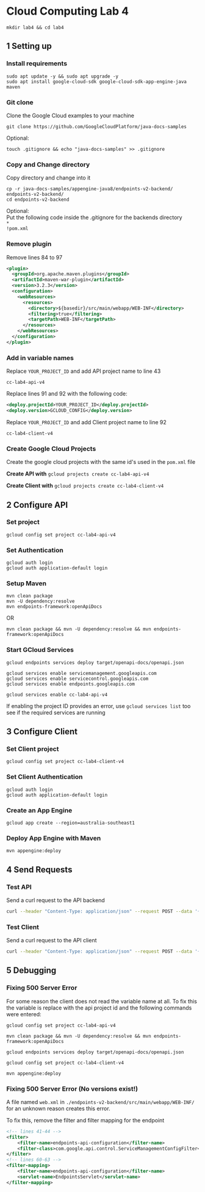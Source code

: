 # Cloud Computing Lab 4

`mkdir lab4 && cd lab4`

## 1 Setting up

### Install requirements

`sudo apt update -y && sudo apt upgrade -y`  
`sudo apt install google-cloud-sdk google-cloud-sdk-app-engine-java maven`

### Git clone

Clone the Google Cloud examples to your machine

`git clone https://github.com/GoogleCloudPlatform/java-docs-samples`

Optional:

`touch .gitignore && echo "java-docs-samples" >> .gitignore`

### Copy and Change directory

Copy directory and change into it

`cp -r java-docs-samples/appengine-java8/endpoints-v2-backend/ endpoints-v2-backend/`  
`cd endpoints-v2-backend`

Optional:  
Put the following code inside the .gitignore for the backends directory  
`*`  
`!pom.xml`

### Remove plugin

Remove lines 84 to 97

```xml
<plugin>
  <groupId>org.apache.maven.plugins</groupId>
  <artifactId>maven-war-plugin</artifactId>
  <version>3.2.3</version>
  <configuration>
    <webResources>
      <resources>
        <directory>${basedir}/src/main/webapp/WEB-INF</directory>
        <filtering>true</filtering>
        <targetPath>WEB-INF</targetPath>
      </resources>
    </webResources>
  </configuration>
</plugin>
```

### Add in variable names

Replace `YOUR_PROJECT_ID` and add API project name to line 43

`cc-lab4-api-v4`

Replace lines 91 and 92 with the following code:

```xml
<deploy.projectId>YOUR_PROJECT_ID</deploy.projectId>
<deploy.version>GCLOUD_CONFIG</deploy.version>
```

Replace `YOUR_PROJECT_ID` and add Client project name to line 92

`cc-lab4-client-v4`

### Create Google Cloud Projects

Create the google cloud projects with the same id's used in the `pom.xml` file

**Create API with** `gcloud projects create cc-lab4-api-v4`

**Create Client with** `gcloud projects create cc-lab4-client-v4`

## 2 Configure API

### Set project

`gcloud config set project cc-lab4-api-v4`

### Set Authentication

`gcloud auth login`  
`gcloud auth application-default login`

### Setup Maven

`mvn clean package`  
`mvn -U dependency:resolve`  
`mvn endpoints-framework:openApiDocs`

OR

`mvn clean package && mvn -U dependency:resolve && mvn endpoints-framework:openApiDocs`

### Start GCloud Services

`gcloud endpoints services deploy target/openapi-docs/openapi.json`

`gcloud services enable servicemanagement.googleapis.com`  
`gcloud services enable servicecontrol.googleapis.com`  
`gcloud services enable endpoints.googleapis.com`

`gcloud services enable cc-lab4-api-v4`

If enabling the project ID provides an error, use `gcloud services list` too see if the required services are running

## 3 Configure Client

### Set Client project

`gcloud config set project cc-lab4-client-v4`

### Set Client Authentication

`gcloud auth login`  
`gcloud auth application-default login`

### Create an App Engine

`gcloud app create --region=australia-southeast1`

### Deploy App Engine with Maven

`mvn appengine:deploy`

## 4 Send Requests

### Test API

Send a curl request to the API backend

```bash
curl --header "Content-Type: application/json" --request POST --data '{"message":"hello world"}' https://cc-lab4-api-v4.appspot.com/_ah/api/echo/v1/echo
```

### Test Client

Send a curl request to the API client

```bash
curl --header "Content-Type: application/json" --request POST --data '{"message":"hello world"}' https://cc-lab4-client-v4.appspot.com/_ah/api/echo/v1/echo
```

## 5 Debugging

### Fixing 500 Server Error

For some reason the client does not read the variable name at all. To fix this the variable is replace with the api project id and the following commands were entered:

`gcloud config set project cc-lab4-api-v4`

`mvn clean package && mvn -U dependency:resolve && mvn endpoints-framework:openApiDocs`

`gcloud endpoints services deploy target/openapi-docs/openapi.json`

`gcloud config set project cc-lab4-client-v4`

`mvn appengine:deploy`

### Fixing 500 Server Error (No versions exist!)

A file named `web.xml` in `./endpoints-v2-backend/src/main/webapp/WEB-INF/` for an unknown reason creates this error.

To fix this, remove the filter and filter mapping for the endpoint

```xml
<!-- lines 41-44 -->
<filter>
    <filter-name>endpoints-api-configuration</filter-name>
    <filter-class>com.google.api.control.ServiceManagementConfigFilter</filter-class>
</filter>
<!-- lines 60-63 -->
<filter-mapping>
    <filter-name>endpoints-api-configuration</filter-name>
    <servlet-name>EndpointsServlet</servlet-name>
</filter-mapping>
```
